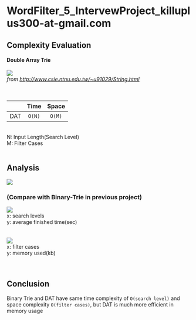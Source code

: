 # WordFilter_5_IntervewProject_killuplus300-at-gmail.com

## Complexity Evaluation ##

#### Double Array Trie ####
![](http://www.csie.ntnu.edu.tw/~u91029/Trie5.png) <br/>
*from http://www.csie.ntnu.edu.tw/~u91029/String.html*
<br/>
<br/>
<br/>

|               |Time             |Space          |
| ------------- |:---------------:|:-------------:|
| DAT           | `O(N)`          |`O(M)`         |

<br/>
N: Input Length(Search Level)<br/>
M: Filter Cases<br/>
<br/>

## Analysis ## 
![](https://i.imgur.com/erzR1Ie.png) <br/>
### (Compare with Binary-Trie in previous project) ###
![](https://i.imgur.com/SDS2pz1.png) <br/>
x: search levels<br/>
y: average finished time(sec)<br/>
<br/>
<br/>
![](https://i.imgur.com/05tHgse.png) <br/>
x: filter cases<br/>
y: memory used(kb)<br/>
<br/>
<br/>

## Conclusion ##
Binary Trie and DAT have same time complexity of `O(search level)` and space complexity `O(filter cases)`, but DAT is much more efficient in memory usage
<br/>
<br/>
<br/>
